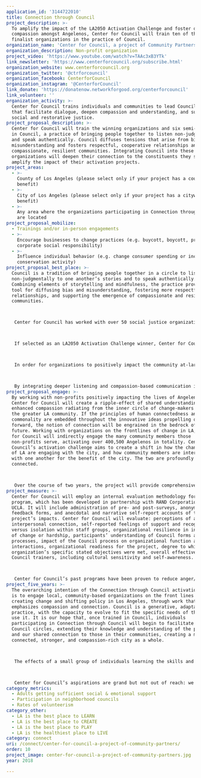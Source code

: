```yaml
---
application_id: '3144722010'
title: Connection through Council
project_description: >-
  To amplify the impact of the LA2050 Activation Challenge and foster deeper
  compassion amongst Angelenos, Center for Council will train ten of the
  finalist organizations in the practice of Council.
organization_name: 'Center for Council, a project of Community Partners'
organization_description: Non-profit organization
project_video: 'https://www.youtube.com/watch?v=TAAc3xB3YTk'
link_newsletter: 'https://www.centerforcouncil.org/subscribe.html'
organization_website: www.centerforcouncil.org
organization_twitter: '@ctrforcouncil'
organization_facebook: CenterforCouncil
organization_instagram: '@CenterforCouncil'
link_donate: 'https://donatenow.networkforgood.org/centerforcouncil'
link_volunteer: ''
organization_activity: >-
  Center for Council trains individuals and communities to lead Council circles
  that facilitate dialogue, deepen compassion and understanding, and support
  social and restorative justice.
project_proposal_description: >-
  Center for Council will train the winning organizations and six semi-finalists
  in Council, a practice of bringing people together to listen non-judgmentally
  and speak authentically. Council diffuses tensions that arise from bias and
  misunderstanding and fosters respectful, cooperative relationships and
  compassionate, resilient communities. Integrating Council into these
  organizations will deepen their connection to the constituents they serve and
  amplify the impact of their activation projects.
project_areas:
  - >-
    County of Los Angeles (please select only if your project has a countywide
    benefit)
  - >-
    City of Los Angeles (please select only if your project has a citywide
    benefit)
  - >-
    Any area where the organizations participating in Connection through Council
    are located
project_proposal_mobilize:
  - Trainings and/or in-person engagements
  - >-
    Encourage businesses to change practices (e.g. buycott, boycott, promote
    corporate social responsibility)
  - >-
    Influence individual behavior (e.g. change consumer spending or increase
    conservation activity)
project_proposal_best_place: >-
  Council is a tradition of bringing people together in a circle to listen
  non-judgmentally to one another’s stories and to speak authentically.
  Combining elements of storytelling and mindfulness, the practice provides a
  tool for diffusing bias and misunderstanding, fostering more respectful
  relationships, and supporting the emergence of compassionate and resilient
  communities.



   Center for Council has worked with over 50 social justice organizations through its Social Justice Council Project. The Social Justice Council Project provides LA nonprofits with training in Council to more effectively listen to and engage with their constituents, and to create more cooperative and supportive internal work environments, mitigating staff stress and burnout. Program evaluation has shown that implementing Council helps participants improve their communication skills, empathy, connectedness, and mindfulness both within and outside the workplace, as well as reduces social anxiety when having to speak in group settings.



   If selected as an LA2050 Activation Challenge winner, Center for Council will employ the Social Justice Council Project model to help strengthen the internal work cultures and programmatic impact of the other five winning organizations and six semi-finalists.



   In order for organizations to positively impact the community at-large, there is a critical need to be able to listen deeply to the populations they serve. Organizational staff must develop a capacity to understand both the context of underlying issues embedded within these populations and the history that lives in the stories of community members and their families. By learning to incorporate Council into their work, participants will experience a deeper connection and enhanced engagement in the in-person interactions they have with the community members they serve, as well as with one another, creating a cultural shift both within the workplace and in Los Angeles at-large. The practice of Council is carried from the workplace to the home, from the home back out into the world, and has the potential to impact every interaction an individual has.



   By integrating deeper listening and compassion-based communication into the LA community, the project will mobilize Angelinos and impact the following LA2050 CONNECT metrics: adults getting sufficient social & emotional support; participation in neighborhood councils; rates of volunteerism; trainings and in-person engagements; encouraging (nonprofit) businesses to change practices; and influencing individual behavior. Participating organizations will both experience and deliver significant positive shifts in personal health (lower stress, less stress-related disease), group health (better communication, more cooperation) and community health (more pro-social, compassion-centered engagement).
project_proposal_engage: >-
  By working with non-profits positively impacting the lives of Angelenos,
  Center for Council will create a ripple-effect of shared understanding and
  enhanced compassion radiating from the inner circle of change-makers out into
  the greater LA community. If the principles of human connectedness and
  commonality are embedded throughout the innovative ideas propelling our city
  forward, the notion of connection will be engrained in the bedrock of LA’s
  future. Working with organizations on the frontlines of change in LA, Center
  for Council will indirectly engage the many community members those
  non-profits serve, activating over 400,500 Angelenos in totality. Center for
  Council’s activation challenge aims to create a shift in how the change agents
  of LA are engaging with the city, and how community members are interacting
  with one another for the benefit of the city. The two are profoundly
  connected.



   Over the course of two years, the project will provide comprehensive training and support in Council, including pre-program consultation; immersive training for staff members; monthly follow-up workshops; individualized mentoring and consulting; and a culminating project-wide networking event. The first year will lay the groundwork for implementing the theory and elements of Council into the organizations’ daily operations. The second year will focus on a customized Council protocol, tailored specifically to each organization and enhancing each of the activation challenges.
project_measure: >-
  Center for Council will employ an internal evaluation methodology for this
  program, which has been developed in partnership with RAND Corporation and
  UCLA. It will include administration of pre- and post-surveys, anonymous
  feedback forms, and anecdotal and narrative self-report accounts of the
  project’s impacts. Center for Council will evaluate: perceptions of authentic
  interpersonal connection, self-reported feelings of support and recognition
  versus isolation within staff groups, organizational resilience in instances
  of change or hardship, participants’ understanding of Council forms and
  processes, impact of the Council process on organizational function and client
  interactions, organizational readiness for the project, degree to which the
  organization’s specific stated objectives were met, overall effectiveness of
  Council trainers, including cultural sensitivity and self-awareness.



   Center for Council’s past programs have been proven to reduce anger/aggression and hostility, enable participants to connect with others in ways they haven’t before, create safe and supportive environments for self-expression without fear of judgment, help participants gain greater insight into themselves and issues holding them back, help with the development of effective communication skills, and increase resilience.
project_five_years: >-
  The overarching intention of the Connection through Council activation program
  is to engage local, community-based organizations on the front lines of
  creating change and shifting policy in Los Angeles, through work that
  emphasizes compassion and connection. Council is a generative, adaptable
  practice, with the capacity to evolve to fit the specific needs of those who
  use it. It is our hope that, once trained in Council, individuals
  participating in Connection through Council will begin to facilitate their own
  Council circles, extending their knowledge and understanding of the practice
  and our shared connection to those in their communities, creating a more
  connected, stronger, and compassion-rich city as a whole.



   The effects of a small group of individuals learning the skills and techniques involved in truly listening to one another, speaking authentically from the heart, and taking time to sit together in a communal practice is ten-fold. The principles embedded in Council have the power and potential to inform every interaction each participating individual has afterward, with their families, friends, and constituents. It is our hope that, in five years’ time, every individual in LA will have directly or indirectly been impacted by the practice of Council.



   Center for Council’s aspirations are grand but not out of reach: we want to change the way that we, as a society, relate to one another, enrich the way we communicate with those both within and outside our communities, enhance our capacity to learn from one another and the emergent collective wisdom, and cultivate a sincere and embodied understanding of our profound, human interconnectedness.
category_metrics:
  - Adults getting sufficient social & emotional support
  - Participation in neighborhood councils
  - Rates of volunteerism
category_other:
  - LA is the best place to LEARN
  - LA is the best place to CREATE
  - LA is the best place to PLAY
  - LA is the healthiest place to LIVE
category: connect
uri: /connect/center-for-council-a-project-of-community-partners/
order: 10
project_image: center-for-council-a-project-of-community-partners.jpg
year: 2018

---
```

